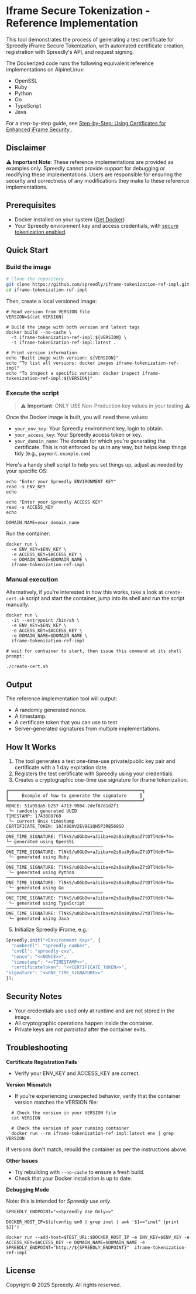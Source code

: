 # Iframe Secure Tokenization - Reference Implementation

This tool demonstrates the process of generating a test certificate for Spreedly iFrame Secure Tokenization, with automated certificate creation, registration with Spreedly's API, and request signing.

The Dockerized code runs the following equivalent reference implementations on AlpineLinux:
  - OpenSSL
  - Ruby
  - Python
  - Go
  - TypeScript
  - Java

For a step-by-step guide, see [Step-by-Step: Using Certificates for Enhanced iFrame Security
](https://developer.spreedly.com/docs/using-certificates-iframe-security).

## Disclaimer

⚠️ **Important Note**: These reference implementations are provided as examples only. Spreedly cannot provide support for debugging or modifying these implementations. Users are responsible for ensuring the security and correctness of any modifications they make to these reference implementations.

## Prerequisites

- Docker installed on your system ([Get Docker](https://docs.docker.com/get-docker/))
- Your Spreedly environment key and access credentials, with [secure tokenization enabled](https://developer.spreedly.com/docs/iframe-api-lifecycle#enabling-authentication).

## Quick Start

### Build the image

```bash
# Clone the repository
git clone https://github.com/spreedly/iframe-tokenization-ref-impl.git
cd iframe-tokenization-ref-impl
```


Then, create a local versioned image:

```shell
# Read version from VERSION file
VERSION=$(cat VERSION)

# Build the image with both version and latest tags
docker build --no-cache \
  -t iframe-tokenization-ref-impl:${VERSION} \
  -t iframe-tokenization-ref-impl:latest .

# Print version information
echo "Built image with version: ${VERSION}"
echo "To list all versions: docker images iframe-tokenization-ref-impl"
echo "To inspect a specific version: docker inspect iframe-tokenization-ref-impl:${VERSION}" 
```

### Execute the script

> ⚠️ **Important**: ONLY USE Non-Production key values in your testing ⚠️

Once the Docker image is built, you will need these values:
- `your_env_key`: Your Spreedly environment key, login to obtain.
- `your_access_key`: Your Spreedly access token or key.
- `your_domain_name`: The domain for which you're generating the certificate. This is not enforced by us in any way, but helps keep things tidy (e.g., `payment.example.com`)

Here's a handy shell script to help you set things up, adjust as needed by your specific OS:
```shell
echo "Enter your Spreedly ENVIRONMENT KEY"
read -s ENV_KEY
echo

echo "Enter your Spreedly ACCESS KEY"
read -s ACCESS_KEY
echo

DOMAIN_NAME=your_domain_name
```

Run the container:

```shell
docker run \
  -e ENV_KEY=$ENV_KEY \
  -e ACCESS_KEY=$ACCESS_KEY \
  -e DOMAIN_NAME=$DOMAIN_NAME \
  iframe-tokenization-ref-impl
```

### Manual execution

Alternatively, if you're interested in how this works, take a look at `create-cert.sh` script and start the container, jump into its shell and run the script manually.

```shell
docker run \
  -it --entrypoint /bin/sh \
  -e ENV_KEY=$ENV_KEY \
  -e ACCESS_KEY=$ACCESS_KEY \
  -e DOMAIN_NAME=$DOMAIN_NAME \
  iframe-tokenization-ref-impl

# wait for container to start, then issue this command at its shell prompt:

./create-cert.sh
```

## Output

The reference implementation tool will output:
- A randomly generated nonce.
- A timestamp.
- A certificate token that you can use to test.
- Server-generated signatures from multiple implementations.

## How It Works

1. The tool generates a test one-time-use private/public key pair and certificate with a 1 day expiration date.
2. Registers the test certificate with Spreedly using your credentials.
3. Creates a cryptographic one-time use signature for iframe tokenization.


```shell
╔═══════════════════════════════════════════════════╗
║     Example of how to generate the signature     ║
╚═══════════════════════════════════════════════════╝
NONCE: 51a953a5-b257-4713-9984-2def87d1d2f1
 └─ randomly generated UUID
TIMESTAMP: 1743889760
 └─ current Unix timestamp
CERTIFICATE_TOKEN: 10JX90AV2EV9E1QH5P3RB568SD
─────────────────────────────────────
ONE_TIME_SIGNATURE: TlNkS/uOGbDw+aJiiba+m2s8ai0yDaaZ7tDTlNd6+74=
└─ generated using OpenSSL
─────────────────────────────────────
ONE_TIME_SIGNATURE: TlNkS/uOGbDw+aJiiba+m2s8ai0yDaaZ7tDTlNd6+74=
 └─ generated using Ruby
─────────────────────────────────────
ONE_TIME_SIGNATURE: TlNkS/uOGbDw+aJiiba+m2s8ai0yDaaZ7tDTlNd6+74=
 └─ generated using Python
─────────────────────────────────────
ONE_TIME_SIGNATURE: TlNkS/uOGbDw+aJiiba+m2s8ai0yDaaZ7tDTlNd6+74=
 └─ generated using Go
─────────────────────────────────────
ONE_TIME_SIGNATURE: TlNkS/uOGbDw+aJiiba+m2s8ai0yDaaZ7tDTlNd6+74=
 └─ generated using TypeScript
─────────────────────────────────────
ONE_TIME_SIGNATURE: TlNkS/uOGbDw+aJiiba+m2s8ai0yDaaZ7tDTlNd6+74=
 └─ generated using Java
```
5. Initialize Spreedly iFrame, e.g.:

```javascript
Spreedly.init("<Environment Key>", {
  "numberEl": "spreedly-number",
  "cvvEl": "spreedly-cvv",
  "nonce": "<<NONCE>>",
  "timestamp": "<<TIMESTAMP>>", 
  "certificateToken": "<<CERTIFICATE_TOKEN>>",
"signature": "<<ONE_TIME_SIGNATURE>>"
});
```


## Security Notes

- Your credentials are used only at runtime and are not stored in the image.
- All cryptographic operations happen inside the container.
- Private keys are _not persisted_ after the container exits.

## Troubleshooting

**Certificate Registration Fails**
- Verify your ENV_KEY and ACCESS_KEY are correct.

**Version Mismatch**
- If you're experiencing unexpected behavior, verify that the container version matches the VERSION file:

```shell
  # Check the version in your VERSION file
  cat VERSION
  
  # Check the version of your running container
  docker run --rm iframe-tokenization-ref-impl:latest env | grep VERSION
```

If versions don't match, rebuild the container as per the instructions above.

**Other Issues**
- Try rebuilding with `--no-cache` to ensure a fresh build.
- Check that your Docker installation is up to date.

**Debugging Mode**

Note: this is intended for *Spreedly use only*.

```shell
SPREEDLY_ENDPOINT="<<Spreedly Use Only>>"

DOCKER_HOST_IP=$(ifconfig en0 | grep inet | awk '$1=="inet" {print $2}')

docker run --add-host=$TEST_URL:$DOCKER_HOST_IP -e ENV_KEY=$ENV_KEY -e ACCESS_KEY=$ACCESS_KEY -e DOMAIN_NAME=$DOMAIN_NAME -e SPREEDLY_ENDPOINT="http://${SPREEDLY_ENDPOINT}"  iframe-tokenization-ref-impl
```

## License

Copyright © 2025 Spreedly. All rights reserved.